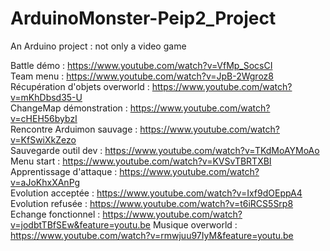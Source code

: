 # ArduinoMonster-Peip2_Project
An Arduino project : not only a video game

Battle démo : https://www.youtube.com/watch?v=VfMp_SocsCI                                                                                 
Team menu : https://www.youtube.com/watch?v=JpB-2Wgroz8                                                                                   
Récupération d'objets overworld : https://www.youtube.com/watch?v=mKhDbsd35-U                                                             
ChangeMap démonstration : https://www.youtube.com/watch?v=cHEH56bybzI                                                                     
Rencontre Arduimon sauvage : https://www.youtube.com/watch?v=KfSwiXkZezo                                                                   
Sauvegarde outil dev : https://www.youtube.com/watch?v=TKdMoAYMoAo                                                                         
Menu start : https://www.youtube.com/watch?v=KVSvTBRTXBI                                                                                   
Apprentissage d'attaque : https://www.youtube.com/watch?v=aJoKhxXAnPg                                                                     
Evolution acceptée : https://www.youtube.com/watch?v=Ixf9dOEppA4                                                                           
Evolution refusée : https://www.youtube.com/watch?v=t6iRCS5Srp8                                                                           
Echange fonctionnel : https://www.youtube.com/watch?v=jodbtTBfSEw&feature=youtu.be
Musique overworld : https://www.youtube.com/watch?v=rmwjuu97IyM&feature=youtu.be
